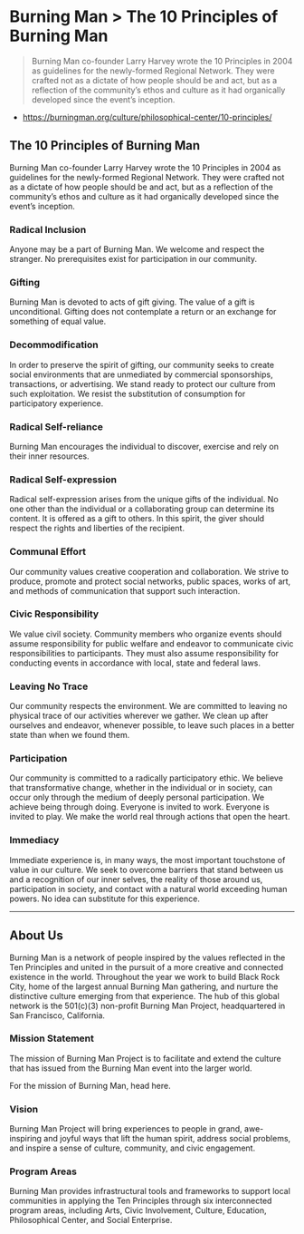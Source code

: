 # Burning Man > The 10 Principles of Burning Man

> Burning Man co-founder Larry Harvey wrote the 10 Principles in 2004 as guidelines for the newly-formed Regional Network. They were crafted not as a dictate of how people should be and act, but as a reflection of the community’s ethos and culture as it had organically developed since the event’s inception.

* https://burningman.org/culture/philosophical-center/10-principles/


## The 10 Principles of Burning Man
Burning Man co-founder Larry Harvey wrote the 10 Principles in 2004 as guidelines for the newly-formed Regional Network. They were crafted not as a dictate of how people should be and act, but as a reflection of the community’s ethos and culture as it had organically developed since the event’s inception.

### Radical Inclusion
Anyone may be a part of Burning Man. We welcome and respect the stranger. No prerequisites exist for participation in our community.

###  Gifting
Burning Man is devoted to acts of gift giving. The value of a gift is unconditional. Gifting does not contemplate a return or an exchange for something of equal value.

### Decommodification
In order to preserve the spirit of gifting, our community seeks to create social environments that are unmediated by commercial sponsorships, transactions, or advertising. We stand ready to protect our culture from such exploitation. We resist the substitution of consumption for participatory experience.

### Radical Self-reliance
Burning Man encourages the individual to discover, exercise and rely on their inner resources.

### Radical Self-expression
Radical self-expression arises from the unique gifts of the individual. No one other than the individual or a collaborating group can determine its content. It is offered as a gift to others. In this spirit, the giver should respect the rights and liberties of the recipient.

### Communal Effort
Our community values creative cooperation and collaboration. We strive to produce, promote and protect social networks, public spaces, works of art, and methods of communication that support such interaction.

### Civic Responsibility
We value civil society. Community members who organize events should assume responsibility for public welfare and endeavor to communicate civic responsibilities to participants. They must also assume responsibility for conducting events in accordance with local, state and federal laws.

### Leaving No Trace
Our community respects the environment. We are committed to leaving no physical trace of our activities wherever we gather. We clean up after ourselves and endeavor, whenever possible, to leave such places in a better state than when we found them.

### Participation
Our community is committed to a radically participatory ethic. We believe that transformative change, whether in the individual or in society, can occur only through the medium of deeply personal participation. We achieve being through doing. Everyone is invited to work. Everyone is invited to play. We make the world real through actions that open the heart.

### Immediacy
Immediate experience is, in many ways, the most important touchstone of value in our culture. We seek to overcome barriers that stand between us and a recognition of our inner selves, the reality of those around us, participation in society, and contact with a natural world exceeding human powers. No idea can substitute for this experience.

***

## About Us
Burning Man is a network of people inspired by the values reflected in the Ten Principles and united in the pursuit of a more creative and connected existence in the world. Throughout the year we work to build Black Rock City, home of the largest annual Burning Man gathering, and nurture the distinctive culture emerging from that experience. The hub of this global network is the 501(c)(3) non-profit Burning Man Project, headquartered in San Francisco, California.

### Mission Statement
The mission of Burning Man Project is to facilitate and extend the culture that has issued from the Burning Man event into the larger world.

For the mission of Burning Man, head here.

### Vision
Burning Man Project will bring experiences to people in grand, awe-inspiring and joyful ways that lift the human spirit, address social problems, and inspire a sense of culture, community, and civic engagement.

### Program Areas
Burning Man provides infrastructural tools and frameworks to support local communities in applying the Ten Principles through six interconnected program areas, including Arts, Civic Involvement, Culture, Education, Philosophical Center, and Social Enterprise.
